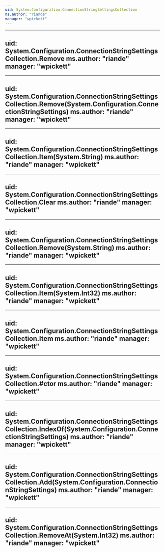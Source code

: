```yaml
---
uid: System.Configuration.ConnectionStringSettingsCollection
ms.author: "riande"
manager: "wpickett"
---
```


---
uid: System.Configuration.ConnectionStringSettingsCollection.Remove
ms.author: "riande"
manager: "wpickett"
---

---
uid: System.Configuration.ConnectionStringSettingsCollection.Remove(System.Configuration.ConnectionStringSettings)
ms.author: "riande"
manager: "wpickett"
---

---
uid: System.Configuration.ConnectionStringSettingsCollection.Item(System.String)
ms.author: "riande"
manager: "wpickett"
---

---
uid: System.Configuration.ConnectionStringSettingsCollection.Clear
ms.author: "riande"
manager: "wpickett"
---

---
uid: System.Configuration.ConnectionStringSettingsCollection.Remove(System.String)
ms.author: "riande"
manager: "wpickett"
---

---
uid: System.Configuration.ConnectionStringSettingsCollection.Item(System.Int32)
ms.author: "riande"
manager: "wpickett"
---

---
uid: System.Configuration.ConnectionStringSettingsCollection.Item
ms.author: "riande"
manager: "wpickett"
---

---
uid: System.Configuration.ConnectionStringSettingsCollection.#ctor
ms.author: "riande"
manager: "wpickett"
---

---
uid: System.Configuration.ConnectionStringSettingsCollection.IndexOf(System.Configuration.ConnectionStringSettings)
ms.author: "riande"
manager: "wpickett"
---

---
uid: System.Configuration.ConnectionStringSettingsCollection.Add(System.Configuration.ConnectionStringSettings)
ms.author: "riande"
manager: "wpickett"
---

---
uid: System.Configuration.ConnectionStringSettingsCollection.RemoveAt(System.Int32)
ms.author: "riande"
manager: "wpickett"
---
